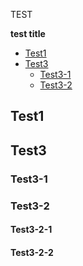 TEST

<!-- START doctoc generated TOC please keep comment here to allow auto update -->
<!-- DON'T EDIT THIS SECTION, INSTEAD RE-RUN doctoc TO UPDATE -->
<!-- param::isFolding::false:: -->
<!-- param::entryPrefix::-:: -->
**test title**

- [Test1](#test1)
- [Test3](#test3)
  - [Test3-1](#test3-1)
  - [Test3-2](#test3-2)

<!-- END doctoc generated TOC please keep comment here to allow auto update -->

## Test1
## Test3
### Test3-1
### Test3-2
#### Test3-2-1
#### Test3-2-2
